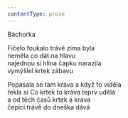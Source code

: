 ```yaml
---
contentType: prose
---
```


Báchorka

Fičelo foukalo trávě zima byla  
neměla co dát na hlavu  
najednou si hlína čapku narazila  
vymýšlel krtek zábavu

  

Popásala se tam kráva a když to viděla  
řekla si Co krtek to kráva teprv udělá  
a od těch časů krtek a kráva  
čepici trávě do dneška dává
